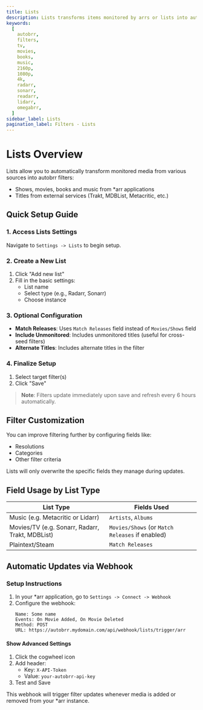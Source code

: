 ```yaml
---
title: Lists
description: Lists transforms items monitored by arrs or lists into autobrr filters. Useful for automating your filters for monitored media or racing criteria.
keywords:
  [
    autobrr,
    filters,
    tv,
    movies,
    books,
    music,
    2160p,
    1080p,
    4k,
    radarr,
    sonarr,
    readarr,
    lidarr,
    omegabrr,
  ]
sidebar_label: Lists
pagination_label: Filters - Lists
---
```


# Lists Overview

Lists allow you to automatically transform monitored media from various sources into autobrr filters:

- Shows, movies, books and music from \*arr applications
- Titles from external services (Trakt, MDBList, Metacritic, etc.)

## Quick Setup Guide

### 1. Access Lists Settings

Navigate to `Settings -> Lists` to begin setup.

### 2. Create a New List

1. Click "Add new list"
2. Fill in the basic settings:
   - List name
   - Select type (e.g., Radarr, Sonarr)
   - Choose instance

### 3. Optional Configuration

- **Match Releases**: Uses `Match Releases` field instead of `Movies/Shows` field
- **Include Unmonitored**: Includes unmonitored titles (useful for cross-seed filters)
- **Alternate Titles**: Includes alternate titles in the filter

### 4. Finalize Setup

1. Select target filter(s)
2. Click "Save"

> **Note**: Filters update immediately upon save and refresh every 6 hours automatically.

## Filter Customization

You can improve filtering further by configuring fields like:

- Resolutions
- Categories
- Other filter criteria

Lists will only overwrite the specific fields they manage during updates.

## Field Usage by List Type

| List Type                                       | Fields Used                                     |
| ----------------------------------------------- | ----------------------------------------------- |
| Music (e.g. Metacritic or Lidarr)               | `Artists`, `Albums`                             |
| Movies/TV (e.g. Sonarr, Radarr, Trakt, MDBList) | `Movies/Shows` (or `Match Releases` if enabled) |
| Plaintext/Steam                                 | `Match Releases`                                |

## Automatic Updates via Webhook

### Setup Instructions

1. In your \*arr application, go to `Settings -> Connect -> Webhook`
2. Configure the webhook:
   ```
   Name: Some name
   Events: On Movie Added, On Movie Deleted
   Method: POST
   URL: https://autobrr.mydomain.com/api/webhook/lists/trigger/arr
   ```

#### Show Advanced Settings

1. Click the cogwheel icon
2. Add header:
   - Key: `X-API-Token`
   - Value: `your-autobrr-api-key`
3. Test and Save

This webhook will trigger filter updates whenever media is added or removed from your \*arr instance.
